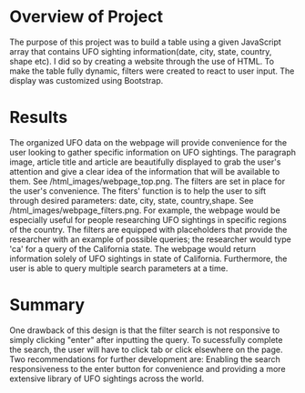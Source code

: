 
# Overview of Project

   The purpose of this project was to build a table using a given JavaScript array that contains 
  UFO sighting information(date, city, state, country, shape etc). I did so by creating a website 
  through the use of HTML. To make the table fully dynamic, filters were created to react to 
  user input. The display was customized using Bootstrap. 

# Results 

   The organized UFO data on the webpage will provide convenience for the user looking to gather specific 
  information on UFO sightings. The paragraph image, article title and article are beautifully displayed 
  to grab the user's attention and give a clear idea of the information that will be available to them. 
  See /html_images/webpage_top.png. 
    The filters are set in place for the user's convenience. The fiters' function is to help the user to 
  sift through desired parameters: date, city, state, country,shape. See /html_images/webpage_filters.png. 
  For example, the webpage would be especially useful for people researching UFO sightings in specific 
  regions of the country. The filters are equipped with placeholders that provide the researcher with an example 
  of possible queries; the researcher would type 'ca' for a query of the California state. The webpage would
  return information solely of UFO sightings in state of California. Furthermore, the user is able to query
  multiple search parameters at a time. 
  
  # Summary 
  
   One drawback of this design is that the filter search is not responsive to simply clicking "enter" after 
  inputting the query. To sucessfully complete the search, the user will have to click tab or click 
  elsewhere on the page. 
    Two recommendations for further development are: Enabling the search responsiveness to the enter button 
  for convenience and providing a more extensive library of UFO sightings across the world. 

